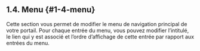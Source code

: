 ## **1.4\. Menu** {#1-4-menu}

Cette section vous permet de modifier le menu de navigation principal de votre portail. Pour chaque entrée du menu, vous pouvez modifier l’intitulé, le lien qui y est associé et l’ordre d’affichage de cette entrée par rapport aux entrées du menu.